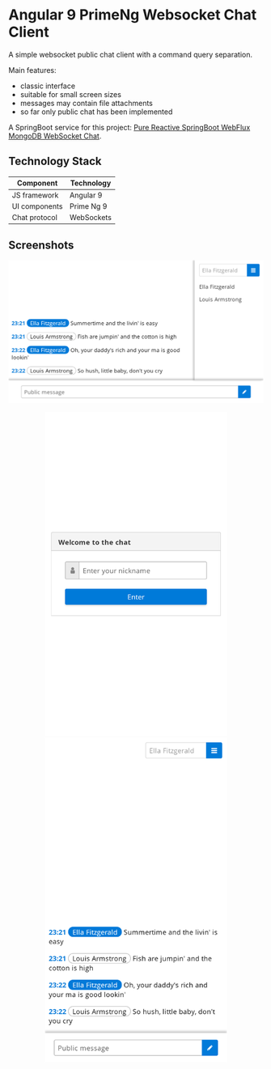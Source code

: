 # Angular 9 PrimeNg Websocket Chat Client

A simple websocket public chat client with a command query separation.

Main features:
- classic interface
- suitable for small screen sizes
- messages may contain file attachments
- so far only public chat has been implemented

A SpringBoot service for this project: [Pure Reactive SpringBoot WebFlux MongoDB WebSocket Chat](https://github.com/alexshavlovsky/spring-mongo-reactive-chat).

## Technology Stack
Component            | Technology
---                  | ---
JS framework         | Angular 9
UI components        | Prime Ng 9
Chat protocol        | WebSockets

## Screenshots

<p align="center">
  <img src="screenshots/3_main_chat_h.png?raw=true" width="720"/>
</p>

<p align="center">
  <img src="screenshots/1_welcome_screen.png?raw=true" width="360"/>
  <img src="screenshots/2_main_chat_v.png?raw=true" width="360"/> 
</p>
